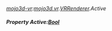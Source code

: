 _[mojo3d-vr](../../modules/mojo3d-vr/mojo3d-vr-module.md):[mojo3d.vr](../../modules/mojo3d/mojo3d-vr.md).[VRRenderer](../../modules/mojo3d/mojo3d-vr-vrrenderer.md).Active_
##### Property Active:[Bool](../../modules/wonkey/wonkey-types-bool.md)
